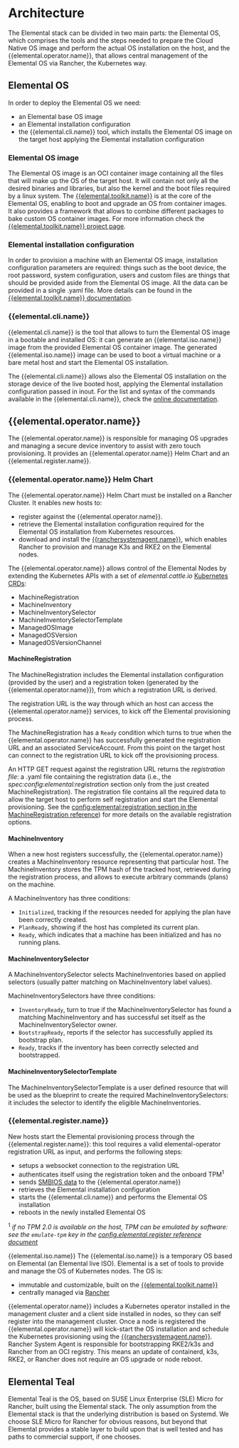 # Architecture

The Elemental stack can be divided in two main parts: the Elemental OS, which comprises the tools and the steps needed to prepare the Cloud Native OS image and perform the actual OS installation on the host, and the {{elemental.operator.name}}, that allows central management of the Elemental OS via Rancher, the Kubernetes way.

## Elemental OS
In order to deploy the Elemental OS we need:

- an Elemental base OS image
- an Elemental installation configuration
- the {{elemental.cli.name}} tool, which installs the Elemental OS image on the target host applying the Elemental installation configuration

### Elemental OS image
The Elemental OS image is an OCI container image containing all the files that will make up the OS of the target host. It will contain not only all the desired binaries and libraries, but also the kernel and the boot files required by a linux system.
The [{{elemental.toolkit.name}}]({{elemental.toolkit.url}}) is at the core of the Elemental OS, enabling to boot and upgrade an OS from container images. It also provides a framework that allows to combine different packages to bake custom OS container images. For more information check the [{{elemental.toolkit.name}} project page]({{elemental.toolkit.url}}).

### Elemental installation configuration
In order to provision a machine with an Elemental OS image, installation configuration parameters are required: things such as the boot device, the root password, system configuration, users and custom files are things that should be provided aside from the Elemental OS image. All the data can be provided in a single .yaml file. More details can be found in the [{{elemental.toolkit.name}} documentation]({{elemental.toolkit.url}}).

### {{elemental.cli.name}}
{{elemental.cli.name}} is the tool that allows to turn the Elemental OS image in a bootable and installed OS: it can generate an {{elemental.iso.name}} image from the provided Elemental OS container image. The generated {{elemental.iso.name}} image can be used to boot a virtual machine or a bare metal host and start the Elemental OS installation.

The {{elemental.cli.name}} allows also the Elemental OS installation on the storage device of the live booted host, applying the Elemental installation configuration passed in inout. For the list and syntax of the commands available in the {{elemental.cli.name}}, check the [online documentation]({{elemental.cli.url}}).

## {{elemental.operator.name}}
The {{elemental.operator.name}} is responsible for managing OS upgrades and managing a secure device inventory to assist
with zero touch provisioning.
It provides an {{elemental.operator.name}} Helm Chart and an {{elemental.register.name}}.

### {{elemental.operator.name}} Helm Chart
The {{elemental.operator.name}} Helm Chart must be installed on a Rancher Cluster. It enables new hosts to:

- register against the {{elemental.operator.name}}.
- retrieve the Elemental installation configuration required for the Elemental OS installation from Kubernetes resources.
- download and install the [{{ranchersystemagent.name}}]({{ranchersystemagent.url}}), which enables Rancher to provision and manage K3s and RKE2 on the Elemental nodes.

The {{elemental.operator.name}} allows control of the Elemental Nodes by extending the Kubernetes APIs with a set of _elemental.cattle.io_ [Kubernetes CRDs](https://kubernetes.io/docs/tasks/extend-kubernetes/custom-resources/custom-resource-definitions/):

- MachineRegistration
- MachineInventory
- MachineInventorySelector
- MachineInventorySelectorTemplate
- ManagedOSImage
- ManagedOSVersion
- ManagedOSVersionChannel

#### MachineRegistration
The MachineRegistration includes the Elemental installation configuration (provided by the user) and a registration token (generated by the {{elemental.operator.name}}), from which a registration URL is derived.

The registration URL is the way through which an host can access the {{elemental.operator.name}} services, to kick off the Elemental provisioning process.

The MachineRegistration has a `Ready` condition which turns to true when the {{elemental.operator.name}} has successfully generated the registration URL and an associated ServiceAccount. From this point on the target host can connect to the registration URL to kick off the provisioning process.

An HTTP GET request against the registration URL returns the _registration file_: a .yaml file containing the registration data (i.e., the _spec:config:elemental:registration_ section only from the just created MachineRegistration).
The registration file contains all the required data to allow the target host to perform self registration and start the Elemental provisioning. See the [config:elemental:registration section in the MachineRegistration reference](machineregistration-reference#configelementalregistration)) for more details on the available registration options.


#### MachineInventory
When a new host registers successfully, the {{elemental.operator.name}} creates a MachineInventory resource representing that particular host.
The MachineInventory stores the TPM hash of the tracked host, retrieved during the registration process, and allows to execute arbitrary commands (plans) on the machine.

A MachineInventory has three conditions:

- `Initialized`, tracking if the resources needed for applying the plan have been correctly created.
- `PlanReady`, showing if the host has completed its current plan.
- `Ready`, which indicates that a machine has been initialized and has no running plans.

#### MachineInventorySelector
A MachineInventorySelector selects MachineInventories based on applied selectors (usually patter matching on MachineInventory label values).

MachineInventorySelectors have three conditions:

- `InventoryReady`, turn to true if the MachineInventorySelector has found a matching MachineInventory and has successful set itself as the MachineInventorySelector owner.
- `BootstrapReady`, reports if the selector has successfully applied its bootstrap plan.
- `Ready`, tracks if the inventory has been correctly selected and bootstrapped.

#### MachineInventorySelectorTemplate
The MachineInventorySelectorTemplate is a user defined resource that will be used as the blueprint to create the required MachineInventorySelectors: it includes the selector to identify the eligible MachineInventories.


### {{elemental.register.name}}
New hosts start the Elemental provisioning process through the {{elemental.register.name}}: this tool requires a valid elemental-operator registration URL as input, and performs the following steps:

- setups a websocket connection to the registration URL
- authenticates itself using the registration token and the onboard TPM<sup>1</sup>
- sends [SMBIOS data](smbios.md) to the {{elemental.operator.name}}
- retrieves the Elemental installation configuration
- starts the {{elemental.cli.name}} and performs the Elemental OS installation
- reboots in the newly installed Elemental OS

<sup>1</sup> _if no TPM 2.0 is available on the host, TPM can be emulated by software: see the `emulate-tpm` key in the [config.elemental.register reference document](machineregistration-reference.md#configelementalregistration)_


{{elemental.iso.name}}
The {{elemental.iso.name}} is a temporary OS based on Elemental (an Elemental live ISO).
Elemental is a set of tools to provide and manage the OS of Kubernetes nodes.
The OS is:

- immutable and customizable, built on the [{{elemental.toolkit.name}}](https://rancher.github.io/elemental-toolkit/)
- centrally managed via [Rancher](https://rancher.com)


{{elemental.operator.name}} includes a Kubernetes operator installed in the management cluster and a client
side installed in nodes, so they can self register into the management cluster. Once a node is
registered the {{elemental.operator.name}} will kick-start the OS installation and schedule the Kubernetes
provisioning using the [{{ranchersystemagent.name}}]({{ranchersystemagent.url}}).
Rancher System Agent is responsible for bootstrapping RKE2/k3s and Rancher from an OCI registry. This means
an update of containerd, k3s, RKE2, or Rancher does not require an OS upgrade
or node reboot.

## Elemental Teal

Elemental Teal is the OS, based on SUSE Linux Enterprise (SLE) Micro for Rancher,
built using the Elemental stack. The only assumption from the Elemental stack is that
the underlying distribution is based on Systemd. We choose SLE Micro for Rancher for
obvious reasons, but beyond that Elemental provides a stable layer to build upon
that is well tested and has paths to commercial support, if one chooses.
